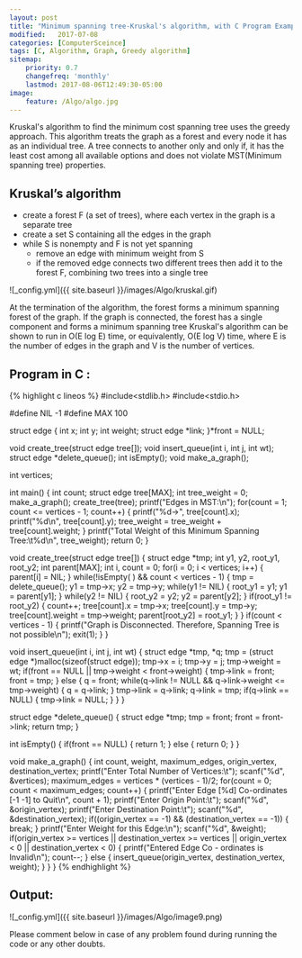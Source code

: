 ```yaml
---
layout: post
title: "Minimum spanning tree-Kruskal's algorithm, with C Program Example"
modified:   2017-07-08
categories: [ComputerSceince]
tags: [C, Algorithm, Graph, Greedy algorithm]
sitemap:
    priority: 0.7
    changefreq: 'monthly'
    lastmod: 2017-08-06T12:49:30-05:00
image:
    feature: /Algo/algo.jpg
---
```

Kruskal's algorithm to find the minimum cost spanning tree uses the greedy approach. This algorithm treats the graph as a forest and every node it has as an individual tree. A tree connects to another only and only if, it has the least cost among all available options and does not violate MST(Minimum spanning tree) properties.
## Kruskal’s algorithm

- create a forest F (a set of trees), where each vertex in the graph is a separate tree
- create a set S containing all the edges in the graph
- while S is nonempty and F is not yet spanning
    - remove an edge with minimum weight from S
    - if the removed edge connects two different trees then add it to the forest F, combining two trees into a single tree

![_config.yml]({{ site.baseurl }}/images/Algo/kruskal.gif)


At the termination of the algorithm, the forest forms a minimum spanning forest of the graph. If the graph is connected, the forest has a single component and forms a minimum spanning tree
Kruskal's algorithm can be shown to run in O(E log E) time, or equivalently, O(E log V) time, where E is the number of edges in the graph and V is the number of vertices.

## Program in C :

{% highlight c lineos %}
#include<stdlib.h>
#include<stdio.h>
 
#define NIL -1
#define MAX 100
 
struct edge
{
      int x;
      int y;
      int weight;
      struct edge *link;
}*front = NULL;
 
void create_tree(struct edge tree[]);
void insert_queue(int i, int j, int wt);
struct edge *delete_queue();
int isEmpty();
void make_a_graph();
 
int vertices;
 
int main()
{
      int count;
      struct edge tree[MAX];
      int tree_weight = 0;
      make_a_graph();
      create_tree(tree);
      printf("Edges in MST:\n");
      for(count = 1; count <= vertices - 1; count++)
      {
            printf("%d->", tree[count].x);
            printf("%d\n", tree[count].y);
            tree_weight = tree_weight + tree[count].weight;
      }
      printf("Total Weight of this Minimum Spanning Tree:\t%d\n", tree_weight);
      return 0;
}
 
void create_tree(struct edge tree[])
{
      struct edge *tmp;
      int y1, y2, root_y1, root_y2;
      int parent[MAX];
      int i, count = 0;
      for(i = 0; i < vertices; i++)
      {
            parent[i] = NIL;
      }
      while(!isEmpty( ) && count < vertices - 1) 
      {
            tmp = delete_queue();
            y1 = tmp->x;
            y2 = tmp->y; 
            while(y1 != NIL)
            {
                  root_y1 = y1;
                  y1 = parent[y1];
            }
            while(y2 != NIL)
            {
                  root_y2 = y2;
                  y2 = parent[y2];
            }
            if(root_y1 != root_y2)
            {
                  count++;
                  tree[count].x = tmp->x;
                  tree[count].y = tmp->y;
                  tree[count].weight = tmp->weight;
                  parent[root_y2] = root_y1;
            }
      }
      if(count < vertices - 1)
      {
            printf("Graph is Disconnected. Therefore, Spanning Tree is not possible\n");
            exit(1);
      }
}
 
void insert_queue(int i, int j, int wt)
{
      struct edge *tmp, *q;
      tmp = (struct edge *)malloc(sizeof(struct edge));
      tmp->x = i;
      tmp->y = j;
      tmp->weight = wt;
      if(front == NULL || tmp->weight < front->weight)
      {
            tmp->link = front;
            front = tmp;
      }
      else
      {
            q = front;
            while(q->link != NULL && q->link->weight <= tmp->weight)
            {
                  q = q->link;
            }
            tmp->link = q->link;
            q->link = tmp;
            if(q->link == NULL) 
            {
                  tmp->link = NULL;
            }
      }
}
 
struct edge *delete_queue()
{
      struct edge *tmp;
      tmp = front;
      front = front->link;
      return tmp;
}
 
int isEmpty()
{
      if(front == NULL)
      {
            return 1;
      }
      else
      {
            return 0;
      }
}
 
void make_a_graph()
{
      int count, weight, maximum_edges, origin_vertex, destination_vertex;
      printf("Enter Total Number of Vertices:\t");
      scanf("%d", &vertices);
      maximum_edges = vertices * (vertices - 1)/2;
      for(count = 0; count < maximum_edges; count++)
      {
            printf("Enter Edge [%d] Co-ordinates [-1 -1] to Quit\n", count + 1);
            printf("Enter Origin Point:\t"); 
            scanf("%d", &origin_vertex);
            printf("Enter Destination Point:\t");
            scanf("%d", &destination_vertex);
            if((origin_vertex == -1) && (destination_vertex == -1))
            {
                  break;
            }
            printf("Enter Weight for this Edge:\n");
            scanf("%d", &weight);
            if(origin_vertex >= vertices || destination_vertex >= vertices || origin_vertex < 0 || destination_vertex < 0)
            {
                  printf("Entered Edge Co - ordinates is Invalid\n");
                  count--;
            }
            else
            {
                  insert_queue(origin_vertex, destination_vertex, weight);
            }
      }
}
{% endhighlight %}


## Output:


![_config.yml]({{ site.baseurl }}/images/Algo/image9.png)



Please comment below in case of any problem found during running the code or any other doubts.
